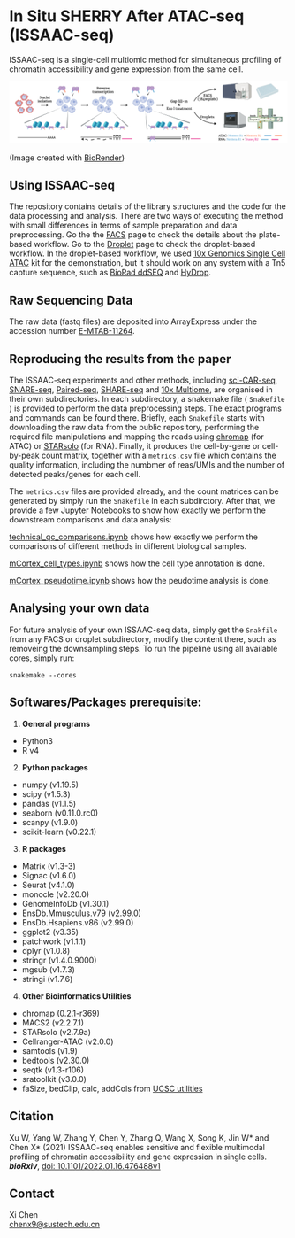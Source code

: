 # In Situ SHERRY After ATAC-seq (ISSAAC-seq)
ISSAAC-seq is a single-cell multiomic method for simultaneous profiling of chromatin accessibility and gene expression from the same cell.


![](./ISSAAC-seq.png)

(Image created with [BioRender](https://biorender.com/))


## Using ISSAAC-seq

The repository contains details of the library structures and the code for the data processing and analysis. There are two ways of executing the method with small differences in terms of sample preparation and data preprocessing. Go the the [FACS](https://github.com/dbrg77/ISSAAC-seq/blob/main/FACS.md) page to check the details about the plate-based workflow. Go to the [Droplet](https://github.com/dbrg77/ISSAAC-seq/blob/main/Droplet.md) page to check the droplet-based workflow. In the droplet-based workflow, we used [10x Genomics Single Cell ATAC](https://www.nature.com/articles/s41587-019-0206-z) kit for the demonstration, but it should work on any system with a Tn5 capture sequence, such as [BioRad ddSEQ](https://www.nature.com/articles/s41587-019-0147-6) and [HyDrop](https://www.biorxiv.org/content/10.1101/2021.06.04.447104v1).

## Raw Sequencing Data

The raw data (fastq files) are deposited into ArrayExpress under the accession number [E-MTAB-11264](https://www.ebi.ac.uk/arrayexpress/experiments/E-MTAB-11264/).

## Reproducing the results from the paper

The ISSAAC-seq experiments and other methods, including [sci-CAR-seq](https://www.science.org/doi/10.1126/science.aau0730), [SNARE-seq](https://www.nature.com/articles/s41587-019-0290-0), [Paired-seq](https://www.nature.com/articles/s41594-019-0323-x), [SHARE-seq](https://doi.org/10.1016/j.cell.2020.09.056) and [10x Multiome](https://support.10xgenomics.com/single-cell-multiome-atac-gex), are organised in their own subdirectories. In each subdirectory, a snakemake file ( `Snakefile` ) is provided to perform the data preprocessing steps. The exact programs and commands can be found there. Briefly, each `Snakefile` starts with downloading the raw data from the public repository, performing the required file manipulations and mapping the reads using [chromap](https://www.nature.com/articles/s41467-021-26865-w) (for ATAC) or [STARsolo](https://www.biorxiv.org/content/10.1101/2021.05.05.442755v1.full) (for RNA). Finally, it produces the cell-by-gene or cell-by-peak count matrix, together with a `metrics.csv` file which contains the quality information, including the numbmer of reas/UMIs and the number of detected peaks/genes for each cell.

The `metrics.csv` files are provided already, and the count matrices can be generated by simply run the `Snakefile` in each subdirctory. After that, we provide a few Jupyter Notebooks to show how exactly we perform the downstream comparisons and data analysis:

[technical_qc_comparisons.ipynb](https://nbviewer.org/github/dbrg77/ISSAAC-seq/blob/main/technical_qc_comparisons.ipynb) shows how exactly we perform the comparisons of different methods in different biological samples.

[mCortex_cell_types.ipynb](https://nbviewer.org/github/dbrg77/ISSAAC-seq/blob/main/mCortex_cell_types.ipynb) shows how the cell type annotation is done.

[mCortex_pseudotime.ipynb](https://nbviewer.org/github/dbrg77/ISSAAC-seq/blob/main/mCortex_pseudotime.ipynb) shows how the peudotime analysis is done.

## Analysing your own data

For future analysis of your own ISSAAC-seq data, simply get the `Snakfile` from any FACS or droplet subdirectory, modify the content there, such as removeing the downsampling steps. To run the pipeline using all available cores, simply run:

```
snakemake --cores
```

## Softwares/Packages prerequisite:

1. __General programs__
  - Python3
  - R v4
2. __Python packages__
  - numpy (v1.19.5)
  - scipy (v1.5.3)
  - pandas (v1.1.5)
  - seaborn (v0.11.0.rc0)
  - scanpy (v1.9.0)
  - scikit-learn (v0.22.1)
3. __R packages__
  - Matrix (v1.3-3)
  - Signac (v1.6.0)
  - Seurat (v4.1.0)
  - monocle (v2.20.0)
  - GenomeInfoDb (v1.30.1)
  - EnsDb.Mmusculus.v79 (v2.99.0)
  - EnsDb.Hsapiens.v86 (v2.99.0)
  - ggplot2 (v3.35)
  - patchwork (v1.1.1)
  - dplyr (v1.0.8)
  - stringr (v1.4.0.9000)
  - mgsub (v1.7.3)
  - stringi (v1.7.6)
4. __Other Bioinformatics Utilities__
  - chromap (0.2.1-r369)
  - MACS2 (v2.2.7.1)
  - STARsolo (v2.7.9a)
  - Cellranger-ATAC (v2.0.0)
  - samtools (v1.9)
  - bedtools (v2.30.0)
  - seqtk (v1.3-r106)
  - sratoolkit (v3.0.0)
  - faSize, bedClip, calc, addCols from [UCSC utilities](http://hgdownload.soe.ucsc.edu/admin/exe/)

## Citation

Xu W, Yang W, Zhang Y, Chen Y, Zhang Q, Wang X, Song K, Jin W\* and Chen X\* (2021) ISSAAC-seq enables sensitive and flexible multimodal profiling of chromatin accessibility and gene expression in single cells. ___bioRxiv___, [doi: 10.1101/2022.01.16.476488v1](https://www.biorxiv.org/content/10.1101/2022.01.16.476488v1)

## Contact

Xi Chen  
chenx9@sustech.edu.cn
